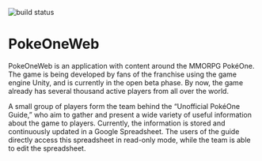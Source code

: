 ![build status](https://travis-ci.com/Finrod-Amandil/PokeOneWeb.svg?branch=master)
# PokeOneWeb

PokeOneWeb is an application with content around the MMORPG PokéOne. The game is being developed by fans of the franchise using the game engine Unity, and is currently in the open beta phase. By now, the game already has several thousand active players from all over the world.

A small group of players form the team behind the “Unofficial PokéOne Guide,” who aim to gather and present a wide variety of useful information about the game to players. Currently, the information is stored and continuously updated in a Google Spreadsheet. The users of the guide directly access this spreadsheet in read-only mode, while the team is able to edit the spreadsheet.
